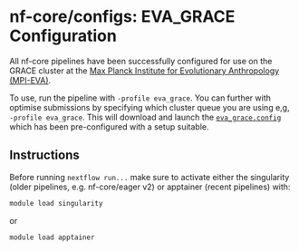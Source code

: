 # nf-core/configs: EVA_GRACE Configuration

All nf-core pipelines have been successfully configured for use on the GRACE cluster at the [Max Planck Institute for Evolutionary Anthropology (MPI-EVA)](http://eva.mpg.de).

To use, run the pipeline with `-profile eva_grace`. You can further with optimise submissions by specifying which cluster queue you are using e,g, `-profile eva_grace`. This will download and launch the [`eva_grace.config`](../conf/eva_grace.config) which has been pre-configured with a setup suitable.

## Instructions

Before running `nextflow run...` make sure to activate either the singularity (older pipelines, e.g. nf-core/eager v2) or apptainer (recent pipelines) with:

```bash
module load singularity
```

or 

```bash
module load apptainer
```
